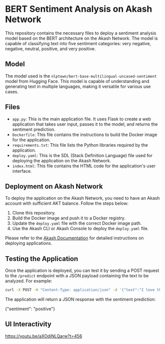 # BERT Sentiment Analysis on Akash Network

This repository contains the necessary files to deploy a sentiment analysis model based on the BERT architecture on the Akash Network. The model is capable of classifying text into five sentiment categories: very negative, negative, neutral, positive, and very positive.

## Model

The model used is the `nlptown/bert-base-multilingual-uncased-sentiment` model from Hugging Face. This model is capable of understanding and generating text in multiple languages, making it versatile for various use cases.

## Files

- `app.py`: This is the main application file. It uses Flask to create a web application that takes user input, passes it to the model, and returns the sentiment prediction.
- `Dockerfile`: This file contains the instructions to build the Docker image for the application.
- `requirements.txt`: This file lists the Python libraries required by the application.
- `deploy.yaml`: This is the SDL (Stack Definition Language) file used for deploying the application on the Akash Network.
- `index.html`: This file contains the HTML code for the application's user interface.

## Deployment on Akash Network

To deploy the application on the Akash Network, you need to have an Akash account with sufficient AKT balance. Follow the steps below:

1. Clone this repository.
2. Build the Docker image and push it to a Docker registry.
3. Update the `deploy.yaml` file with the correct Docker image path.
4. Use the Akash CLI or Akash Console to deploy the `deploy.yaml` file.

Please refer to the [Akash Documentation](https://akash.network/docs) for detailed instructions on deploying applications.

## Testing the Application

Once the application is deployed, you can test it by sending a POST request to the `/predict` endpoint with a JSON payload containing the text to be analyzed. For example:

```bash
curl -X POST -H "Content-Type: application/json" -d '{"text":"I love this product!"}' http://<your-akash-deployment-url>/predict
```

The application will return a JSON response with the sentiment prediction:

{"sentiment": "positive"}

## UI Interactivity
https://youtu.be/aXOdjNLQarw?t=456
